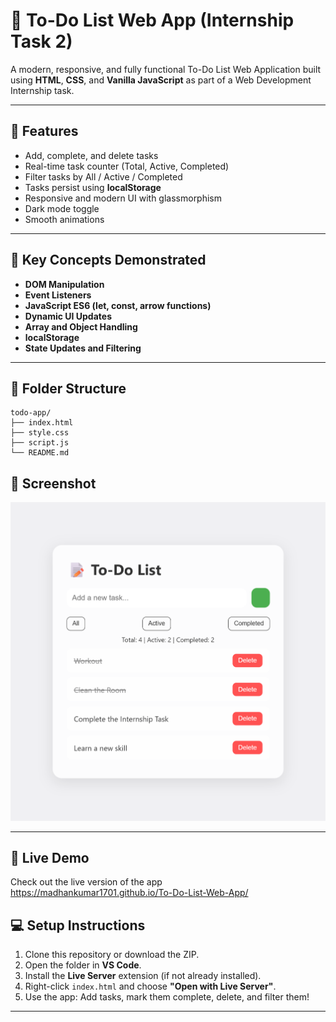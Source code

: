 # 📝 To-Do List Web App (Internship Task 2)

A modern, responsive, and fully functional To-Do List Web Application built using **HTML**, **CSS**, and **Vanilla JavaScript** as part of a Web Development Internship task.

---

## 🚀 Features

- Add, complete, and delete tasks
- Real-time task counter (Total, Active, Completed)
- Filter tasks by All / Active / Completed
- Tasks persist using **localStorage**
- Responsive and modern UI with glassmorphism
- Dark mode toggle
- Smooth animations

---

## 🧠 Key Concepts Demonstrated

- **DOM Manipulation**
- **Event Listeners**
- **JavaScript ES6 (let, const, arrow functions)**
- **Dynamic UI Updates**
- **Array and Object Handling**
- **localStorage**
- **State Updates and Filtering**

---

## 📂 Folder Structure

```
todo-app/
├── index.html
├── style.css
├── script.js
└── README.md
```

## 📸 Screenshot

![To-Do App Screenshot](screenshot.png)

---

## 🚀 Live Demo

Check out the live version of the app https://madhankumar1701.github.io/To-Do-List-Web-App/



## 💻 Setup Instructions

1. Clone this repository or download the ZIP.
2. Open the folder in **VS Code**.
3. Install the **Live Server** extension (if not already installed).
4. Right-click `index.html` and choose **"Open with Live Server"**.
5. Use the app: Add tasks, mark them complete, delete, and filter them!

---

